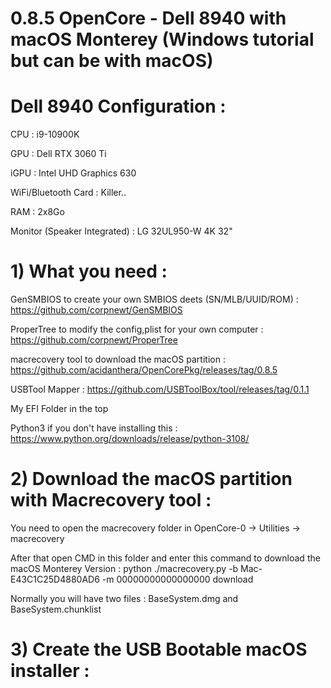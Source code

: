 # 0.8.5 OpenCore - Dell 8940 with macOS Monterey (Windows tutorial but can be with macOS)

# Dell 8940 Configuration :

CPU : i9-10900K 

GPU : Dell RTX 3060 Ti

iGPU : Intel UHD Graphics 630

WiFi/Bluetooth Card : Killer..

RAM : 2x8Go 

Monitor (Speaker Integrated) : LG 32UL950-W 4K 32"

# 1) What you need :

GenSMBIOS to create your own SMBIOS deets (SN/MLB/UUID/ROM) : https://github.com/corpnewt/GenSMBIOS

ProperTree to modify the config,plist for your own computer : https://github.com/corpnewt/ProperTree

macrecovery tool to download the macOS partition : https://github.com/acidanthera/OpenCorePkg/releases/tag/0.8.5

USBTool Mapper : https://github.com/USBToolBox/tool/releases/tag/0.1.1

My EFI Folder in the top 

Python3 if you don't have installing this : https://www.python.org/downloads/release/python-3108/

# 2) Download the macOS partition with Macrecovery tool :

You need to open the macrecovery folder in OpenCore-0 -> Utilities -> macrecovery 

After that open CMD in this folder and enter this command to download the macOS Monterey Version : python ./macrecovery.py -b Mac-E43C1C25D4880AD6 -m 00000000000000000 download

Normally you will have two files : BaseSystem.dmg and BaseSystem.chunklist

# 3) Create the USB Bootable macOS installer :






